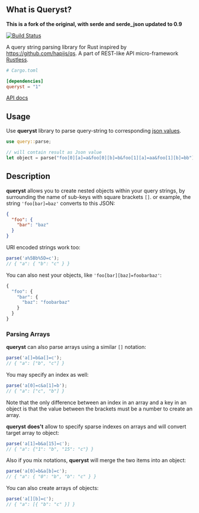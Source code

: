 ## What is Queryst?

**This is a fork of the original, with serde and serde_json updated to 0.9**

[![Build Status](https://travis-ci.org/rustless/queryst.svg?branch=master)](https://travis-ci.org/lord/queryst-prime)

A query string parsing library for Rust inspired by https://github.com/hapijs/qs. A part of REST-like API micro-framework [Rustless].

```toml
# Cargo.toml

[dependencies]
queryst = "1"
```

[API docs](http://rustless.org/queryst/doc/queryst)

[Rustless]: https://github.com/rustless/rustless

## Usage

Use **queryst** library to parse query-string to corresponding [json values].

```rust
use query::parse;

// will contain result as Json value
let object = parse("foo[0][a]=a&foo[0][b]=b&foo[1][a]=aa&foo[1][b]=bb");
```

[json values]: https://github.com/serde-rs/json

## Description

**queryst** allows you to create nested objects within your query strings,
by surrounding the name of sub-keys with square brackets `[]`.
or example, the string `'foo[bar]=baz'` converts to this JSON:

```json
{
  "foo": {
    "bar": "baz"
  }
}
```

URI encoded strings work too:

```js
parse('a%5Bb%5D=c');
// { "a": { "b": "c" } }
```

You can also nest your objects, like `'foo[bar][baz]=foobarbaz'`:

```javascript
{
  "foo": {
    "bar": {
      "baz": "foobarbaz"
    }
  }
}
```

### Parsing Arrays

**queryst** can also parse arrays using a similar `[]` notation:

```javascript
parse('a[]=b&a[]=c');
// { "a": ["b", "c"] }
```

You may specify an index as well:

```javascript
parse('a[0]=c&a[1]=b');
// { "a": ["c", "b"] }
```

Note that the only difference between an index in an array and a key in an object is that the value between the brackets must be a number to create an array.

**queryst** **does't** allow to specify sparse indexes on arrays and will convert target array to object:

```javascript
parse('a[1]=b&a[15]=c');
// { "a": {"1": "b", "15": "c"} }
```

Also if you mix notations, **queryst** will merge the two items into an object:

```javascript
parse('a[0]=b&a[b]=c');
// { "a": { "0": "b", "b": "c" } }
```

You can also create arrays of objects:

```javascript
parse('a[][b]=c');
// { "a": [{ "b": "c" }] }
```
